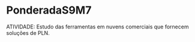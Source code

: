 # PonderadaS9M7
ATIVIDADE: Estudo das ferramentas em nuvens comerciais que fornecem soluções de PLN.

